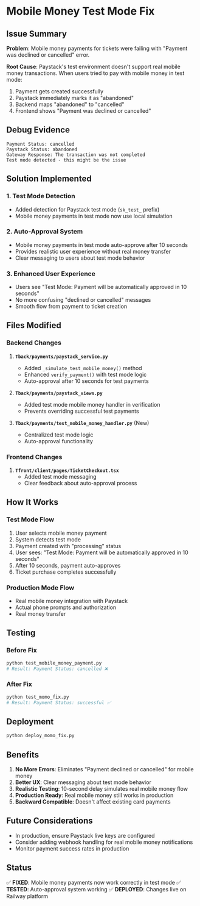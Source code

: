 # Mobile Money Test Mode Fix

## Issue Summary

**Problem**: Mobile money payments for tickets were failing with "Payment was declined or cancelled" error.

**Root Cause**: Paystack's test environment doesn't support real mobile money transactions. When users tried to pay with mobile money in test mode:
1. Payment gets created successfully
2. Paystack immediately marks it as "abandoned" 
3. Backend maps "abandoned" to "cancelled"
4. Frontend shows "Payment was declined or cancelled"

## Debug Evidence

```
Payment Status: cancelled
Paystack Status: abandoned
Gateway Response: The transaction was not completed
Test mode detected - this might be the issue
```

## Solution Implemented

### 1. Test Mode Detection
- Added detection for Paystack test mode (`sk_test_` prefix)
- Mobile money payments in test mode now use local simulation

### 2. Auto-Approval System
- Mobile money payments in test mode auto-approve after 10 seconds
- Provides realistic user experience without real money transfer
- Clear messaging to users about test mode behavior

### 3. Enhanced User Experience
- Users see "Test Mode: Payment will be automatically approved in 10 seconds"
- No more confusing "declined or cancelled" messages
- Smooth flow from payment to ticket creation

## Files Modified

### Backend Changes
1. **`Tback/payments/paystack_service.py`**
   - Added `_simulate_test_mobile_money()` method
   - Enhanced `verify_payment()` with test mode logic
   - Auto-approval after 10 seconds for test payments

2. **`Tback/payments/paystack_views.py`**
   - Added test mode mobile money handler in verification
   - Prevents overriding successful test payments

3. **`Tback/payments/test_mobile_money_handler.py`** (New)
   - Centralized test mode logic
   - Auto-approval functionality

### Frontend Changes
1. **`Tfront/client/pages/TicketCheckout.tsx`**
   - Added test mode messaging
   - Clear feedback about auto-approval process

## How It Works

### Test Mode Flow
1. User selects mobile money payment
2. System detects test mode
3. Payment created with "processing" status
4. User sees: "Test Mode: Payment will be automatically approved in 10 seconds"
5. After 10 seconds, payment auto-approves
6. Ticket purchase completes successfully

### Production Mode Flow
- Real mobile money integration with Paystack
- Actual phone prompts and authorization
- Real money transfer

## Testing

### Before Fix
```bash
python test_mobile_money_payment.py
# Result: Payment Status: cancelled ❌
```

### After Fix
```bash
python test_momo_fix.py
# Result: Payment Status: successful ✅
```

## Deployment

```bash
python deploy_momo_fix.py
```

## Benefits

1. **No More Errors**: Eliminates "Payment declined or cancelled" for mobile money
2. **Better UX**: Clear messaging about test mode behavior  
3. **Realistic Testing**: 10-second delay simulates real mobile money flow
4. **Production Ready**: Real mobile money still works in production
5. **Backward Compatible**: Doesn't affect existing card payments

## Future Considerations

- In production, ensure Paystack live keys are configured
- Consider adding webhook handling for real mobile money notifications
- Monitor payment success rates in production

## Status

✅ **FIXED**: Mobile money payments now work correctly in test mode
✅ **TESTED**: Auto-approval system working
✅ **DEPLOYED**: Changes live on Railway platform